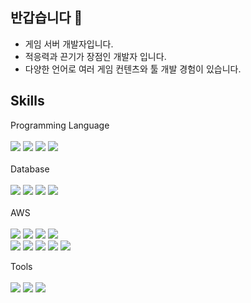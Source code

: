 ## 반갑습니다 👋
- 게임 서버 개발자입니다.
- 적응력과 끈기가 장점인 개발자 입니다.
- 다양한 언어로 여러 게임 컨텐츠와 툴 개발 경험이 있습니다.

## Skills
Programming Language <br></br>
<img src="https://img.shields.io/badge/C++-00599C?style=flat-square&logo=c%2B%2B&logoColor=white"/>
<img src="https://img.shields.io/badge/C%23-99CC00?style=flat-square&logo=CSharp&logoColor=white"/>
<img src="https://img.shields.io/badge/Node.js-5FA04E?style=flat-square&logo=Node.js&logoColor=white"/>
<img src="https://img.shields.io/badge/Python-3766AB?style=flat-square&logo=Python&logoColor=white"/>
<br></br>
Database <br></br>
<img src="https://img.shields.io/badge/MSSQL-FF6000?style=flat-square&logo=MSSQL&logoColor=white"/>
<img src="https://img.shields.io/badge/MySQL-4479A1?style=flat-square&logo=MySQL&logoColor=white"/>
<img src="https://img.shields.io/badge/MongoDB-47A248?style=flat-square&logo=MongoDB&logoColor=white"/>
<img src="https://img.shields.io/badge/Redis-FF4438?style=flat-square&logo=Redis&logoColor=white"/>
<br></br>
AWS <br></br>
<img src="https://img.shields.io/badge/amazonec2-FF9900?style=flat-square&logo=amazonec2&logoColor=white"/>
<img src="https://img.shields.io/badge/amazonecs-FF9900?style=flat-square&logo=amazonecs&logoColor=white"/>
<img src="https://img.shields.io/badge/awselasticloadbalancing-8C4FFF?style=flat-square&logo=awselasticloadbalancing&logoColor=white"/>
<img src="https://img.shields.io/badge/amazonelasticache-C925D1?style=flat-square&logo=amazonelasticache&logoColor=white"/><br>
<img src="https://img.shields.io/badge/amazonrds-527FFF?style=flat-square&logo=amazonrds&logoColor=white"/>
<img src="https://img.shields.io/badge/amazons3-569A31?style=flat-square&logo=amazons3&logoColor=white"/>
<img src="https://img.shields.io/badge/amazondynamodb-4053D6?style=flat-square&logo=amazondynamodb&logoColor=white"/>
<img src="https://img.shields.io/badge/amazoneks-FF9900?style=flat-square&logo=amazoneks&logoColor=white"/>
<img src="https://img.shields.io/badge/amazoncloudwatch-FF4F8B?style=flat-square&logo=amazoncloudwatch&logoColor=white"/>

Tools <br></br>
<img src="https://img.shields.io/badge/Git-F05032?style=flat-square&logo=Git&logoColor=white"/>
<img src="https://img.shields.io/badge/Logstash-005571?style=flat-square&logo=Logstash&logoColor=white"/>
<img src="https://img.shields.io/badge/kibana-005571?style=flat-square&logo=kibana&logoColor=white"/>
<!--
**pruche25/pruche25** is a ✨ _special_ ✨ repository because its `README.md` (this file) appears on your GitHub profile.

Here are some ideas to get you started:

- 🔭 I’m currently working on ...
- 🌱 I’m currently learning ...
- 👯 I’m looking to collaborate on ...
- 🤔 I’m looking for help with ...
- 💬 Ask me about ...
- 📫 How to reach me: ...
- 😄 Pronouns: ...
- ⚡ Fun fact: ...
-->
